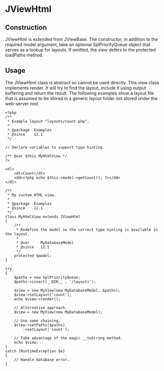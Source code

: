 JViewHtml
=========

Construction
------------

JViewHtml is extended from JViewBase. The constructor, in addition to
the required model argument, take an optional SplPriorityQueue object
that serves as a lookup for layouts. If omitted, the view defers to the
protected loadPaths method.

Usage
-----

The JViewHtml class is abstract so cannot be used directly. This view
class implements render. It will try to find the layout, include it
using output buffering and return the result. The following examples
show a layout file that is assumed to be stored in a generic layout
folder not stored under the web-server root.

    <?php
    /**
     * Example layout "layouts/count.php".
     *
     * @package  Examples
     * @since    12.1
     */

    // Declare variables to support type hinting.

    /** @var $this MyHtmlView */
    ?>

    <dl>
        <dt>Count</dt>
        <dd><?php echo $this->model->getCount(); ?></dd>
    </dl>

    /**
     * My custom HTML view.
     *
     * @package  Examples
     * @since    12.1
     */
    class MyHtmlView extends JViewHtml
    {
        /**
         * Redefine the model so the correct type hinting is available in the layout.
         *
         * @var     MyDatabaseModel
         * @since   12.1
         */
        protected $model;
    }

    try
    {
        $paths = new SplPriorityQueue;
        $paths->insert(__DIR__ . '/layouts');

        $view = new MyView(new MyDatabaseModel, $paths);
        $view->setLayout('count');
        echo $view->render();

        // Alternative approach.
        $view = new MyView(new MyDatabaseModel);

        // Use some chaining.
        $view->setPaths($paths)
            ->setLayout('count');

        // Take advantage of the magic __toString method.
        echo $view;
    }
    catch (RuntimeException $e)
    {
        // Handle database error.
    }
